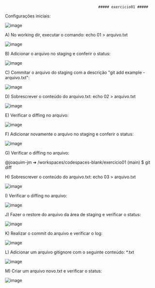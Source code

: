                                                ##### exercicio01 #####


Configurações iniciais:

![image](https://github.com/user-attachments/assets/caadb84a-4105-4316-9ec6-ecded41e306e)


A) No working dir, executar o comando: echo 01 > arquivo.txt

![image](https://github.com/user-attachments/assets/75e8936f-3035-4de8-90be-9249e6859179)


B) Adicionar o arquivo no staging e conferir o status:

![image](https://github.com/user-attachments/assets/12803fe2-d49e-4c6d-877a-c1feef886aa4)


C) Commitar o arquivo do staging com a descrição "git add example - arquivo.txt":

![image](https://github.com/user-attachments/assets/c82e0461-6ac1-4872-a97e-0fe361cd6747)


D) Sobrescrever o conteúdo do arquivo.txt: echo 02 > arquivo.txt

![image](https://github.com/user-attachments/assets/36624801-4f52-484f-8d6a-06ae814706b3)


E) Verificar o diffing no arquivo:

![image](https://github.com/user-attachments/assets/76dcc97d-aaaa-4044-9600-d2baa8a4a738)


F) Adicionar novamente o arquivo no staging e conferir o status:

![image](https://github.com/user-attachments/assets/6ed574c9-9671-47f4-a693-dca39d271636)


G) Verificar o diffing no arquivo:

@joaquim-jm ➜ /workspaces/codespaces-blank/exercicio01 (main) $ git diff

H) Sobrescrever o conteúdo do arquivo.txt: echo 03 > arquivo.txt

![image](https://github.com/user-attachments/assets/c5659580-eb22-4dba-b281-5a36efe6796f)


I) Verificar o diffing no arquivo:

![image](https://github.com/user-attachments/assets/849dab86-40ba-4af6-9314-bc8d659a6cf0)


J) Fazer o restore do arquivo da área de staging e verificar o status:

![image](https://github.com/user-attachments/assets/5c6dcba9-8670-46a4-8bdc-2dbd0e45e653)


K) Realizar o commit do arquivo e verificar o log:

![image](https://github.com/user-attachments/assets/9d5c19c8-61b0-4486-b03d-fa88320314e1)


L) Adicionar um arquivo gitignore com o seguinte conteúdo: *.txt

![image](https://github.com/user-attachments/assets/cef96bdd-0370-44f8-a694-e6a0180c2530)


M) Criar um arquivo novo.txt e verificar o status:

![image](https://github.com/user-attachments/assets/33681a9a-0197-4573-bffc-a3585ead9012)
